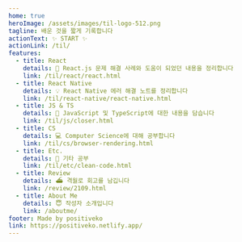 ```yaml
---
home: true
heroImage: /assets/images/til-logo-512.png
tagline: 배운 것을 짧게 기록합니다
actionText: ✨ START ✨
actionLink: /til/
features:
  - title: React
    details: 🔑 React.js 문제 해결 사례와 도움이 되었던 내용을 정리합니다
    link: /til/react/react.html
  - title: React Native
    details: 💡 React Native 에러 해결 노트를 정리합니다
    link: /til/react-native/react-native.html
  - title: JS & TS
    details: 📕 JavaScript 및 TypeScript에 대한 내용을 담습니다
    link: /til/js/closer.html
  - title: CS
    details: 💻 Computer Science에 대해 공부합니다
    link: /til/cs/browser-rendering.html
  - title: Etc.
    details: 📌 기타 공부
    link: /til/etc/clean-code.html
  - title: Review
    details: ⛴ 격월로 회고를 남깁니다
    link: /review/2109.html
  - title: About Me
    details: 😇 작성자 소개입니다
    link: /aboutme/
footer: Made by positiveko
link: https://positiveko.netlify.app/
---
```

